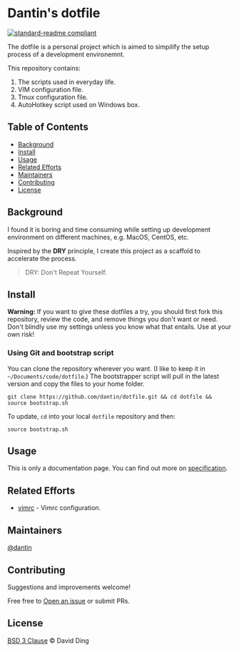 # Dantin's dotfile

[![standard-readme compliant](https://img.shields.io/badge/readme%20style-standard-brightgreen.svg?style=flat-square)](https://github.com/RichardLitt/standard-readme)

The dotfile is a personal project which is aimed to simpilify the setup process of a development environemnt.

This repository contains:

1. The scripts used in everyday life.
2. VIM configuration file.
3. Tmux configuration file.
4. AutoHotkey script used on Windows box.

## Table of Contents

- [Background](#background)
- [Install](#install)
- [Usage](#usage)
- [Related Efforts](#related-efforts)
- [Maintainers](#maintainers)
- [Contributing](#contributing)
- [License](#license)

## Background

I found it is boring and time consuming while setting up development environment on different machines, e.g.
MacOS, CentOS, etc.

Inspired by the __DRY__ principle, I create this project as a scaffold to accelerate the process.

> DRY: Don't Repeat Yourself.


## Install

__Warning:__ If you want to give these dotfiles a try, you should first fork this repository, review the code, and
remove things you don't want or need. Don't blindly use my settings unless you know what that entails. Use at your
own risk!

### Using Git and bootstrap script

You can clone the repository wherever you want. (I like to keep it in `~/Documents/code/dotfile`.) The bootstrapper
script will pull in the latest version and copy the files to your home folder.

    git clone https://github.com/dantin/dotfile.git && cd dotfile && source bootstrap.sh

To update, `cd` into your local `dotfile` repository and then:

    source bootstrap.sh

## Usage

This is only a documentation page. You can find out more on [specification](SPEC.md).

## Related Efforts

- [vimrc](https://github.com/dantin/vim-config) - Vimrc configuration.

## Maintainers

[@dantin](https://github.com/dantin)

## Contributing

Suggestions and improvements welcome!

Free free to [Open an issue](https://github.com/dantin/dotfile/issues/new) or submit PRs.

## License

[BSD 3 Clause](LICENSE) © David Ding
